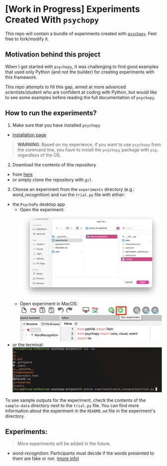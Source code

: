 # [Work in Progress] Experiments Created With `psychopy`

This repo will contain a bundle of experiments created with [`psychopy`](https://www.psychopy.org/). Feel free to fork/modify it.

## Motivation behind this project
When I got started with `psychopy`, it was challenging to find good examples that used only Python (and not the builder) for creating experiments with this framework.

This repo attempts to fill this gap, aimed at more advanced scientists/student who are confident at coding with Python, but would like to see some examples before reading the full documentation of `psychopy`.

## How to run the experiments?

1. Make sure that you have installed `psychopy`
  - [installation page](https://www.psychopy.org/download.html)
  > **WARNING**: Based on my experience, if you want to use `psychopy` from the command line, you have to install the `psychopy` package with `pip`, regardless of the OS.

2. Download the contents of this repository
  - from [here](release-link)
  - or simply clone the repository with `git`.

3. Choose an experiment from the `experiments` directory (e.g.: _word_recognition_) and run the `trial.py` file with either:
  - the `PsychoPy` desktop app
    - Open the experiment:
  ![Open experiment with the PsychoPy desktop app.](resources/mac-open-experiment.png)
    - Open experiment in MacOS:
  ![Run the experiment with the PsychoPy desktop app.](resources/mac-run-experiment.png)
  - or the terminal:
  ![Run the experiment the terminal.](resources/run-experiment-from-terminal.png)

To see sample outputs for the experiment, check the contents of the `sample-data` directory next to the `trial.py` file. You can find more information about the experiment in the `README.md` file in the experiment's directory.

## Experiments:
> More experiments will be added in the future.

- _word-recognition_: Participants must decide if the words presented to them are fake or not. ([more info](./experiments/word_recognition/))
